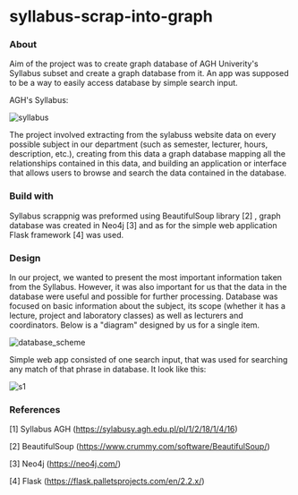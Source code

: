 # syllabus-scrap-into-graph

### About

Aim of the project was to create graph database of AGH Univerity's Syllabus subset and create a graph database from it. An app was supposed to be a way to easily access database by simple search input.

AGH's Syllabus:

![syllabus](https://user-images.githubusercontent.com/62848991/217253651-76d21417-0243-430e-b1a3-4900a18d40b2.png)

The project involved extracting from the sylabuss website data on every possible subject in our department (such as semester, lecturer, hours, description, etc.), creating from this data a graph database mapping all the relationships contained in this data, and building an application or interface that allows users to browse and search the data contained in the database.

### Build with

Syllabus scrappnig was preformed using BeautifulSoup library [2] , graph database was created in Neo4j [3] and as for the simple web application Flask framework [4] was used.

### Design

In our project, we wanted to present the most important information taken from the Syllabus. However, it was also important for us that the data in the database were useful and possible for further processing. Database was focused on basic information about the subject, its scope (whether it has a lecture, project and laboratory classes) as well as lecturers and coordinators. Below is a "diagram" designed by us for a single item.

![database_scheme](https://user-images.githubusercontent.com/62848991/217253682-cf5f374d-025f-4caa-ae59-60d64b00c3fd.jpg)

Simple web app consisted of one search input, that was used for searching any match of that phrase in database. It look like this:

![s1](https://user-images.githubusercontent.com/62848991/217256900-606f9385-2d3b-4621-877a-85784d27a440.png)

### References

[1] Syllabus AGH (https://sylabusy.agh.edu.pl/pl/1/2/18/1/4/16)

[2] BeautifulSoup (https://www.crummy.com/software/BeautifulSoup/)

[3] Neo4j (https://neo4j.com/)

[4] Flask (https://flask.palletsprojects.com/en/2.2.x/)
